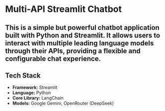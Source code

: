 # Multi-API Streamlit Chatbot

This is a simple but powerful chatbot application built with Python and Streamlit. It allows users to interact with multiple leading language models through their APIs, providing a flexible and configurable chat experience.
---

## Tech Stack

* **Framework:** Streamlit
* **Language:** Python
* **Core Library:** LangChain
* **Models:** Google Gemini, OpenRouter (DeepSeek)
